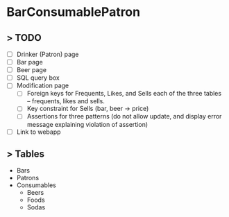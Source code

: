 # BarConsumablePatron

## > TODO
- [ ] Drinker (Patron) page
- [ ] Bar page
- [ ] Beer page
- [ ] SQL query box
- [ ] Modification page
    - [ ] Foreign keys for Frequents, Likes, and Sells each of the three tables – frequents, likes and sells.
    - [ ] Key constraint for Sells (bar, beer -> price)
    - [ ] Assertions for three patterns (do not allow update, and display error message explaining violation of assertion)

- [ ] Link to webapp

## > Tables
- Bars
- Patrons
- Consumables
    - Beers
    - Foods
    - Sodas